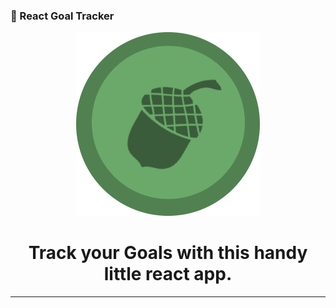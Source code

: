 ### 🚀 React Goal Tracker

<div display="flex" align="center">
<img src="./app/public/favicon.png">
<h1>Track your Goals with this handy little react app.</h1>
</div>

<hr>
